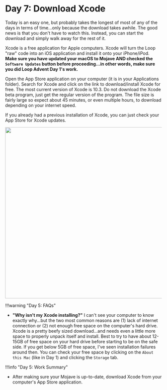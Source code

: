 # Day 7: Download Xcode

Today is an easy one, but probably takes the longest of most of any of the days in terms of time...only because the download takes awhile. The good news is that you don't have to watch this. Instead, you can start the download and simply walk away for the rest of it.

Xcode is a free application for Apple computers. Xcode will turn the Loop "raw" code into an iOS application and install it onto your iPhone/iPod. **Make sure you have updated your macOS to Mojave AND checked the `Software Updates` button before proceeding...in other words, make sure you did Loop Advent Day 1's work.**

Open the App Store application on your computer (it is in your Applications folder). Search for Xcode and click on the link to download/install Xcode for free. The most current version of Xcode is 10.3. Do not download the Xcode beta program, just get the regular version of the program. The file size is fairly large so expect about 45 minutes, or even multiple hours, to download depending on your internet speed. 

If you already had a previous installation of Xcode, you can just check your App Store for Xcode updates.

<p align="center">
<img src="https://loopkit.github.io/loopdocs/build/img/xcode1.png" width="550">
</p>

!!!warning "Day 5: FAQs"
* **"Why isn't my Xcode installing?"** I can't see your computer to know exactly why...but the two most common reasons are (1) lack of internet connection or (2) not enough free space on the computer's hard drive. Xcode is a pretty beefy sized download...and needs even a little more space to properly unpack itself and install. Best to try to have about 12-15GB of free space on your hard drive before starting to be on the safe side. If you get below 5GB of free space, I've seen installation failures around then. You can check your free space by clicking on the `About this Mac` (like in Day 1) and clicking the `Storage` tab.

!!!info "Day 5: Work Summary"
* After making sure your Mojave is up-to-date, download Xcode from your computer's App Store application.

